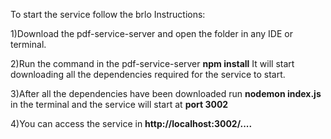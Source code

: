 To start the service follow the brlo Instructions:

1)Download the pdf-service-server and open the folder in any IDE or terminal.

2)Run the command in the pdf-service-server **npm install** It will start downloading all the dependencies required for the service to start.

3)After all the dependencies have been downloaded run **nodemon index.js** in the terminal and the service will start at **port 3002**

4)You can access the service in **http://localhost:3002/....**


